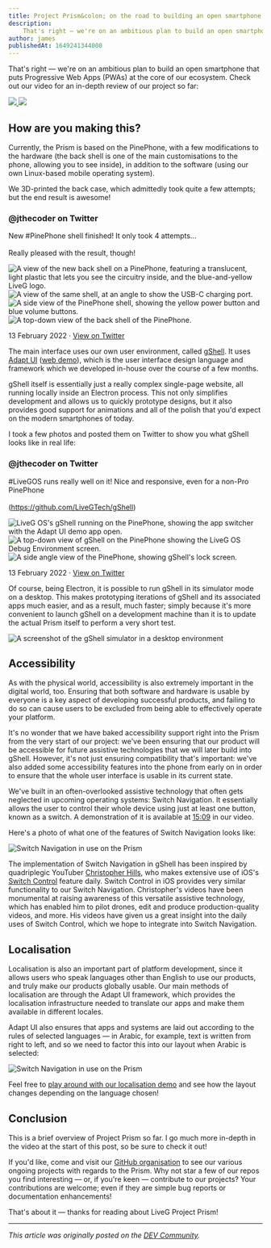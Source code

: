 ```yaml
---
title: Project Prism&colon; on the road to building an open smartphone
description:
    That's right ⁠— we're on an ambitious plan to build an open smartphone that puts Progressive Web Apps (PWAs) at the core of our ecosystem.
author: james
publishedAt: 1649241344000
---
```


That's right ⁠— we're on an ambitious plan to build an open smartphone that puts Progressive Web Apps (PWAs) at the core of our ecosystem. Check out our video for an in-depth review of our project so far:

<a href="https://youtu.be/pmOR2J9fDZM" target="_blank" class="videoLink" translate="attributesOnly" tl:title="videoAlt_youtube" tl:aria-label="videoAlt_youtube">
    <img src="/media/blog/prism-building-open-smartphone/prism-showcase-video.jpg" translate="attributesOnly" tl:alt="videoAlt_youtube">
    <img src="https://opensource.liveg.tech/Adapt-UI/icons/play-circle.svg" aui-icon="light" aria-hidden="true">
</a>

## How are you making this?
Currently, the Prism is based on the PinePhone, with a few modifications to the hardware (the back shell is one of the main customisations to the phone, allowing you to see inside), in addition to the software (using our own Linux-based mobile operating system).

We 3D-printed the back case, which admittedly took quite a few attempts; but the end result is awesome!

<div>
    <aui-card class="article_socialEmbed">
        <h3>@jthecoder on Twitter</h3>
        <p>
            New #PinePhone shell finished! It only took 4 attempts...<br>
            <br>
            Really pleased with the result, though!
        </p>
        <div class="article_socialEmbed_media">
            <img src="/media/blog/prism-building-open-smartphone/prism-tweet-1.jpg" alt="A view of the new back shell on a PinePhone, featuring a translucent, light plastic that lets you see the circuitry inside, and the blue-and-yellow LiveG logo.">
            <img src="/media/blog/prism-building-open-smartphone/prism-tweet-2.jpg" alt="A view of the same shell, at an angle to show the USB-C charging port.">
            <img src="/media/blog/prism-building-open-smartphone/prism-tweet-3.jpg" alt="A side view of the PinePhone shell, showing the yellow power button and blue volume buttons.">
            <img src="/media/blog/prism-building-open-smartphone/prism-tweet-4.jpg" alt="A top-down view of the back shell of the PinePhone.">
        </div>
        <p>13 February 2022 · <a href="https://twitter.com/jthecoder/status/1492914671569063949" target="_blank" aui-mode="cardLink">View on Twitter</a></p>
    </aui-card>
</div>

The main interface uses our own user environment, called [gShell](https://github.com/LiveGTech/gShell). It uses [Adapt UI](https://github.com/LiveGTech/Adapt-UI) ([web demo](https://livegtech.github.io/Adapt-UI/demos/all/)), which is the user interface design language and framework which we developed in-house over the course of a few months.

gShell itself is essentially just a really complex single-page website, all running locally inside an Electron process. This not only simplifies development and allows us to quickly prototype designs, but it also provides good support for animations and all of the polish that you'd expect on the modern smartphones of today.

I took a few photos and posted them on Twitter to show you what gShell looks like in real life:

<div>
    <aui-card class="article_socialEmbed">
        <h3>@jthecoder on Twitter</h3>
        <p>
            #LiveGOS runs really well on it! Nice and responsive, even for a non-Pro PinePhone<br>
            <br>
            (<a href="https://github.com/LiveGTech/gShell" target="_blank">https://github.com/LiveGTech/gShell</a>)
        </p>
        <div class="article_socialEmbed_media">
            <img src="/media/blog/prism-building-open-smartphone/gshell-tweet-1.jpg" alt="LiveG OS's gShell running on the PinePhone, showing the app switcher with the Adapt UI demo app open." class="article_socialEmbed_spanRows">
            <img src="/media/blog/prism-building-open-smartphone/gshell-tweet-2.jpg" alt="A top-down view of gShell on the PinePhone showing the LiveG OS Debug Environment screen.">
            <img src="/media/blog/prism-building-open-smartphone/gshell-tweet-3.jpg" alt="A side angle view of the PinePhone, showing gShell's lock screen.">
        </div>
        <p>13 February 2022 · <a href="https://twitter.com/jthecoder/status/1492916198442422276 " target="_blank" aui-mode="cardLink">View on Twitter</a></p>
    </aui-card>
</div>

Of course, being Electron, it is possible to run gShell in its simulator mode on a desktop. This makes prototyping iterations of gShell and its associated apps much easier, and as a result, much faster; simply because it's more convenient to launch gShell on a development machine than it is to update the actual Prism itself to perform a very short test.

![A screenshot of the gShell simulator in a desktop environment](/media/blog/prism-building-open-smartphone/gshell-simulator.png)

## Accessibility
As with the physical world, accessibility is also extremely important in the digital world, too. Ensuring that both software and hardware is usable by everyone is a key aspect of developing successful products, and failing to do so can cause users to be excluded from being able to effectively operate your platform.

It's no wonder that we have baked accessibility support right into the Prism from the very start of our project: we've been ensuring that our product will be accessible for future assistive technologies that we will later build into gShell. However, it's not just ensuring compatibility that's important: we've also added some accessibility features into the phone from early on in order to ensure that the whole user interface is usable in its current state.

We've built in an often-overlooked assistive technology that often gets neglected in upcoming operating systems: Switch Navigation. It essentially allows the user to control their whole device using just at least one button, known as a switch. A demonstration of it is available at [15:09](https://youtu.be/pmOR2J9fDZM?t=909) in our video.

Here's a photo of what one of the features of Switch Navigation looks like:

![Switch Navigation in use on the Prism](/media/blog/prism-building-open-smartphone/prism-switch-nav-a11y.png)

The implementation of Switch Navigation in gShell has been inspired by quadriplegic YouTuber [Christopher Hills](https://www.youtube.com/user/icdhills), who makes extensive use of iOS's [Switch Control](https://support.apple.com/en-gb/HT201370) feature daily. Switch Control in iOS provides very similar functionality to our Switch Navigation. Christopher's videos have been monumental at raising awareness of this versatile assistive technology, which has enabled him to pilot drones, edit and produce production-quality videos, and more. His videos have given us a great insight into the daily uses of Switch Control, which we hope to integrate into Switch Navigation.

## Localisation
Localisation is also an important part of platform development, since it allows users who speak languages other than English to use our products, and truly make our products globally usable. Our main methods of localisation are through the Adapt UI framework, which provides the localisation infrastructure needed to translate our apps and make them available in different locales.

Adapt UI also ensures that apps and systems are laid out according to the rules of selected languages — in Arabic, for example, text is written from right to left, and so we need to factor this into our layout when Arabic is selected:

![Switch Navigation in use on the Prism](/media/blog/prism-building-open-smartphone/aui-l10n-arabic.png)

Feel free to [play around with our localisation demo](https://livegtech.github.io/Adapt-UI/demos/l10n/) and see how the layout changes depending on the language chosen!

## Conclusion
This is a brief overview of Project Prism so far. I go much more in-depth in the video at the start of this post, so be sure to check it out!

If you'd like, come and visit our [GitHub organisation](https://github.com/LiveGTech) to see our various ongoing projects with regards to the Prism. Why not star a few of our repos you find interesting — or, if you're keen — contribute to our projects? Your contributions are welcome; even if they are simple bug reports or documentation enhancements!

That's about it — thanks for reading about LiveG Project Prism!

---

_This article was originally posted on the [DEV Community](https://dev.to/liveg/project-prism-on-the-road-to-building-an-open-smartphone-50lg)._